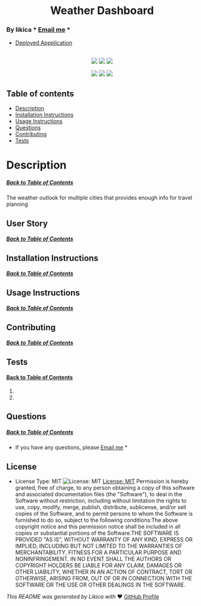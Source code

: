 <h1 align='center'>Weather Dashboard</h1>

### By likica * [Email me](mailto:codefin9@hotmail.com) * 
  * [Deployed Appplication](https://www.github.com/likica.io/weather-dashboard) 
<br></br>

<p align="center">
    <img src="https://img.shields.io/github/repo-size/likica/weather-dashboard" />
    <img src="https://img.shields.io/github/issues/likica/weather-dashboard" />
    <img src="https://img.shields.io/github/last-commit/likica/weather-dashboard" >
    </a>
</p>
  
<p align="center">
<img src="https://img.shields.io/badge/-html-green" />
    <img src="https://img.shields.io/badge/Javascript-blue" />
    <img src="https://img.shields.io/badge/-css-pink" />
</p>

 
  ## Table of contents
  * [Description](#Description)
  * [Installation Instructions](#installation-Instructions)
  * [Usage Instructions](#Usage-Instructions)
  * [Questions](#Questions)
  * [Contributing](#Contributing)
  * [Tests](#Tests)
 
  # Description
  ##### [Back to Table of Contents](#Table-of-Contents)
  The weather outlook for multiple cities that provides enough info for travel planning

  ## User Story
  ##### [Back to Table of Contents](#Table-of-Contents)
  

  ## Installation Instructions
  ##### [Back to Table of Contents](#Table-of-Contents)
  

  ## Usage Instructions
  ##### [Back to Table of Contents](#Table-of-Contents)
  

  ## Contributing
  ##### [Back to Table of Contents](#Table-of-Contents)
  

  ## Tests
  #### [Back to Table of Contents](#Table-of-Contents)
  1. 
  2. 

  ## Questions
  ##### [Back to Table of Contents](#Table-of-Contents)
  * If you have any questions, please [Email me](mailto:codefin9@hotmail.com) *

  ## License 
  * License Type: MIT
    ![License: MIT](https://img.shields.io/badge/License-MIT-green.svg)
    [License: MIT](https://opensource.org/licenses/MIT)
    Permission is hereby granted, free of charge, to any person obtaining a copy of this software and associated documentation files (the "Software"), to deal in the Software without restriction, including without limitation the rights to use, copy, modify, merge, publish, distribute, sublicense, and/or sell copies of the Software, and to permit persons to whom the Software is furnished to do so, subject to the following conditions:The above copyright notice and this permission notice shall be included in all copies or substantial portions of the Software.THE SOFTWARE IS PROVIDED "AS IS", WITHOUT WARRANTY OF ANY KIND, EXPRESS OR IMPLIED, INCLUDING BUT NOT LIMITED TO THE WARRANTIES OF MERCHANTABILITY, FITNESS FOR A PARTICULAR PURPOSE AND NONINFRINGEMENT. IN NO EVENT SHALL THE AUTHORS OR COPYRIGHT HOLDERS BE LIABLE FOR ANY CLAIM, DAMAGES OR OTHER LIABILITY, WHETHER IN AN ACTION OF CONTRACT, TORT OR OTHERWISE, ARISING FROM, OUT OF OR IN CONNECTION WITH THE SOFTWARE OR THE USE OR OTHER DEALINGS IN THE SOFTWARE.


  _This README was generated by Likica with_ ❤️ [GitHub Profile](https://github.com/likica)
